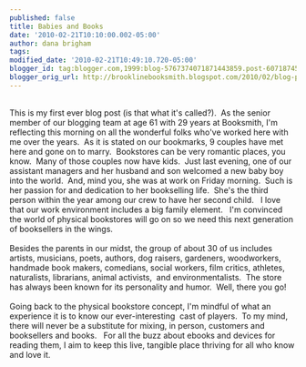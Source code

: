 ```yaml
---
published: false
title: Babies and Books
date: '2010-02-21T10:10:00.002-05:00'
author: dana brigham
tags: 
modified_date: '2010-02-21T10:49:10.720-05:00'
blogger_id: tag:blogger.com,1999:blog-5767374071871443859.post-6071874523140817072
blogger_orig_url: http://brooklinebooksmith.blogspot.com/2010/02/blog-post.html
---
```


<div><br /></div><div>This is my first ever blog post (is that what it's called?).  As the senior member of our blogging team at age 61 with 29 years at Booksmith, I'm reflecting this morning on all the wonderful folks who've worked here with me over the years.  As it is stated on our bookmarks, 9 couples have met here and gone on to marry.  Bookstores can be very romantic places, you know.  Many of those couples now have kids.  Just last evening, one of our assistant managers and her husband and son welcomed a new baby boy into the world.  And, mind you, she was at work on Friday morning.  Such is her passion for and dedication to her bookselling life.  She's the third person within the year among our crew to have her second child.   I love that our work environment includes a big family element.   I'm convinced the world of physical bookstores will go on so we need this next generation of booksellers in the wings.</div><div><br /></div><div>Besides the parents in our midst, the group of about 30 of us includes artists, musicians, poets, authors, dog raisers, gardeners, woodworkers, handmade book makers, comedians, social workers, film critics, athletes, naturalists, librarians, animal activists,  and environmentalists.  The store has always been known for its personality and humor.  Well, there you go!</div><div><br /></div><div>Going back to the physical bookstore concept, I'm mindful of what an experience it is to know our ever-interesting  cast of players.  To my mind, there will never be a substitute for mixing, in person, customers and booksellers and books.   For all the buzz about ebooks and devices for reading them, I aim to keep this live, tangible place thriving for all who know and love it.</div>